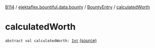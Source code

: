[B114](../../index.md) / [ejektaflex.bountiful.data.bounty](../index.md) / [BountyEntry](index.md) / [calculatedWorth](./calculated-worth.md)

# calculatedWorth

`abstract val calculatedWorth: `[`Int`](https://kotlinlang.org/api/latest/jvm/stdlib/kotlin/-int/index.html) [(source)](https://github.com/ejektaflex/Bountiful/tree/develop/src/main/kotlin/ejektaflex/bountiful/data/bounty/BountyEntry.kt#L66)